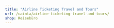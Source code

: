 ```yaml
---
title: "Airline Ticketing Travel and Tours"
url: /cainta/airline-ticketing-travel-and-tours/
shop: Reisebüro
---
```

